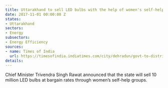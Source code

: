 ```yaml
---
title: Uttarakhand to sell LED bulbs with the help of women's self-help groups
date: 2017-11-01 00:00:00 Z
states:
- Uttarakhand
sectors:
- Energy
subsectors:
- Energy Efficiency
sources:
- name: Times of India
  url: https://timesofindia.indiatimes.com/city/dehradun/govt-to-distribute-1-cr-led-bulbs-to-households/articleshow/62073706.cms
details: 
---
```


Chief Minister Trivendra Singh Rawat announced that the state will sell 10 million LED bulbs at bargain rates through women’s self-help groups. 

